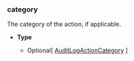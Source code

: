 ### category [](https://discordpy.readthedocs.io/en/v1.7.3/api.html#discord.AuditLogEntry.category)

The category of the action, if applicable.

- **Type**

	- Optional\[ [AuditLogActionCategory](discord/Enumerations/AuditLogActionCategory) ]

